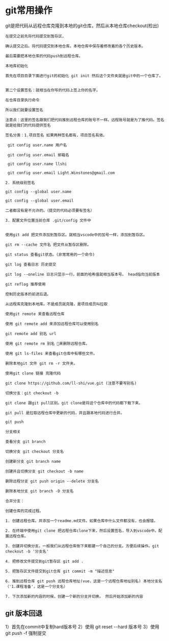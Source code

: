 # git常用操作

git是把代码从远程仓库克隆到本地的git仓库，然后从本地仓库checkout(检出)

    在提交之前先将代码提交到暂存区，

    确认提交之后。将代码提交到本地仓库。本地仓库中保存着修改着的各个历史版本。

    最后需要把本地仓库的代码push到远程仓库。

    本地库初始化

    首先在项目目录下面进行git的初始化 git init 然后这个文件夹就是git中的一个仓库了。

     
    第二个设置签名：就相当在你写的代码上签上你的名字。

    在仓库目录执行命令
    
    所以我们就要设置签名

    注意点：这里的签名跟我们把代码推到远程仓库的账号不一样。远程账号就是为了推代码。签名就是给我们的代码提供签名

    签名分类：1.项目签名 如果两种签名都有，项目签名有效。

     git config user.name 用户名

     git config user.email 邮箱名

     git config user.name llshi

     git config user.email Light.Winstones@gmail.com

    2. 系统级别签名
    
    git config --global user.name

    git config --global user.email

    二者都没有是不允许的。（提交的代码必须要有签名）

    3. 配置文件位置当前仓库 .git/config 文件中


    使用git add 把文件添加到暂存区。就相当vscode中的加号一样，添加到暂存区。

    git rm --cache 文件名 把文件从暂存区删除。

    git status 查看git状态。(非常常用的一个命令)

    git log 查看日志 历史提交

    git log --oneline 日志只显示一行，前面的哈希值就相当版本号。 head指向当前版本

    git reflog 推荐使用

    控制历史版本的前进后退。

    从远程库克隆到本地库。不是成员就克隆，是项目成员叫拉取

    使用git remote 来查看远程仓库

    使用 git remote add 来添加远程仓库可以使用别名

    git remote add 别名 url

    使用 git remote rm 别名 来删除远程仓库。

    使用 git ls-files 来查看git仓库中有哪些文件。

    删除本地git 文件 git rm -r 文件夹。

    使用git clone 链接 克隆代码

    git clone https://github.com/ll-shi/vue.git (注意不要写别名)

    切换分支：git checkout -b

    git clone 跟git pull区别。git clone是将这个仓库中的代码都下载下来。

    git pull 是拉取远程仓库中更新的代码，并且跟本地代码进行合并。

    git push

    分支相关

    查看分支 git branch

    切换分支 git checkout 分支名

    创建新分支 git branch name

    创建并且切换分支 git checkout -b name

    删除远程分支 git push origin --delete 分支名

    删除本地分支 git branch -D 分支名

    合并分支：

    创建仓库的完成过程。

    1. 创建远程仓库。并添加一个readme.md文件。如果仓库中什么文件都没有，也会报错。

    2. 在终端中使用git clone 把远程仓库clone下来，然后设置签名，导入到vscode中。配置远程仓库。

    3. 创建并切换分支。一般我们从远程仓库倒下来都建一个自己的分支。方便后续操作。git checkout -b '分支名'

    4. 把修改文件提交到git暂存区 git add .
    
    5. 把暂存区文件提交到git仓库 git commit -m "描述信息"

    6. 推到远程仓库 git push 远程仓库地址(vue，这是一个远程仓库地址别名) 本地分支名（'1.课程准备'，这是一个分支名）

    7. 下次添加新的内容的时候，创建一个新的分支并切换。 然后开始添加新的内容

## git 版本回退

1）首先在commit中复制hard版本号
2）使用 git reset --hard 版本号
3）使用 git push -f 强制提交
